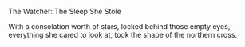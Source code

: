 The Watcher: The Sleep She Stole

With a consolation worth of stars,
locked behind those empty eyes,
everything she cared to look at,
took the shape of the northern cross.
